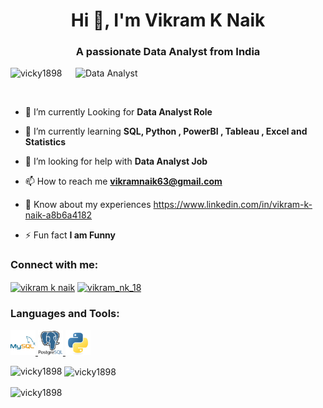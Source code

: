 <h1 align="center">Hi 👋, I'm Vikram K Naik</h1>
<h3 align="center">A passionate Data Analyst from India</h3>
<img align="right" alt="Data Analyst" width="400" src="https://miro.medium.com/v2/resize:fit:900/1*YCrp0Z8mAOe2IUV9XmlEDw.gif">

<p align="left"> <img src="https://komarev.com/ghpvc/?username=vicky1898&label=Profile%20views&color=0e75b6&style=flat" alt="vicky1898" /> </p>

<p align="left"> <a href="https://twitter.com/" target="blank"><img src="https://img.shields.io/twitter/follow/?logo=twitter&style=for-the-badge" alt="" /></a> </p>

- 🔭 I’m currently Looking for **Data Analyst Role**

- 🌱 I’m currently learning **SQL, Python , PowerBI , Tableau , Excel and Statistics**

- 🤝 I’m looking for help with **Data Analyst Job**

- 📫 How to reach me **vikramnaik63@gmail.com**

- 📄 Know about my experiences https://www.linkedin.com/in/vikram-k-naik-a8b6a4182

- ⚡ Fun fact **I am Funny**

<h3 align="left">Connect with me:</h3>
<p align="left">
<a href="https://linkedin.com/in/vikram k naik" target="blank"><img align="center" src="https://raw.githubusercontent.com/rahuldkjain/github-profile-readme-generator/master/src/images/icons/Social/linked-in-alt.svg" alt="vikram k naik" height="30" width="40" /></a>
<a href="https://instagram.com/vikram_nk_18" target="blank"><img align="center" src="https://raw.githubusercontent.com/rahuldkjain/github-profile-readme-generator/master/src/images/icons/Social/instagram.svg" alt="vikram_nk_18" height="30" width="40" /></a>
</p>

<h3 align="left">Languages and Tools:</h3>
<p align="left"> <a href="https://www.mysql.com/" target="_blank" rel="noreferrer"> <img src="https://raw.githubusercontent.com/devicons/devicon/master/icons/mysql/mysql-original-wordmark.svg" alt="mysql" width="40" height="40"/> </a> <a href="https://www.postgresql.org" target="_blank" rel="noreferrer"> <img src="https://raw.githubusercontent.com/devicons/devicon/master/icons/postgresql/postgresql-original-wordmark.svg" alt="postgresql" width="40" height="40"/> </a> <a href="https://www.python.org" target="_blank" rel="noreferrer"> <img src="https://raw.githubusercontent.com/devicons/devicon/master/icons/python/python-original.svg" alt="python" width="40" height="40"/> </a> </p>

<p><img align="left" src="https://github-readme-stats.vercel.app/api/top-langs?username=vicky1898&show_icons=true&locale=en&layout=compact" alt="vicky1898" /></p>

<p>&nbsp;<img align="center" src="https://github-readme-stats.vercel.app/api?username=vicky1898&show_icons=true&locale=en" alt="vicky1898" /></p>

<p><img align="center" src="https://github-readme-streak-stats.herokuapp.com/?user=vicky1898&" alt="vicky1898" /></p>
